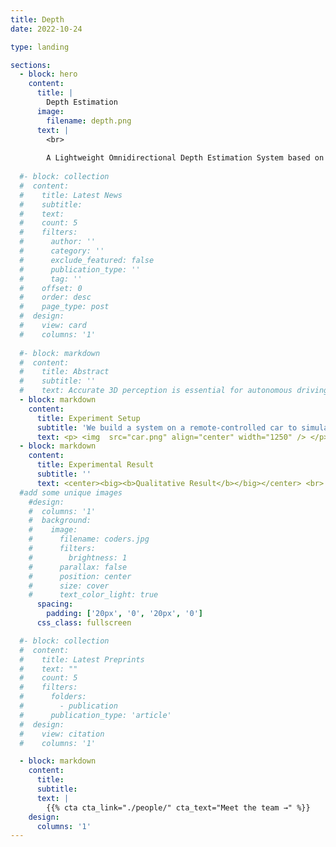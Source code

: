 ```yaml
---
title: Depth
date: 2022-10-24

type: landing

sections:
  - block: hero
    content:
      title: |
        Depth Estimation
      image:
        filename: depth.png
      text: |
        <br>
        
        A Lightweight Omnidirectional Depth Estimation System based on Spherical Sweeping for Autonomous Driving
  
  #- block: collection
  #  content:
  #    title: Latest News
  #    subtitle:
  #    text:
  #    count: 5
  #    filters:
  #      author: ''
  #      category: ''
  #      exclude_featured: false
  #      publication_type: ''
  #      tag: ''
  #    offset: 0
  #    order: desc
  #    page_type: post
  #  design:
  #    view: card
  #    columns: '1'
  
  #- block: markdown
  #  content:
  #    title: Abstract
  #    subtitle: ''
  #    text: Accurate 3D perception is essential for autonomous driving. Traditional methods often struggle with geometric ambiguity and slow convergence due to a lack of geometric prior. To address this challenge, we use omnidirectional depth estimation, which is generated by our lab's XXXNET, to introduce geometric prior. Based on the depth information, We propose a cylindrical voxel-based Sketch-Coloring framework. Additionally, our approach introduces a cylindrical voxel representation based on polar coordinate, better aligning with the radial nature of panoramic camera views. This representation adjusts voxel density according to distance, boosting the performance of close proximity. We also build a virtual scene dataset with six fisheye cameras, addressing the lack of fisheye camera dataset in autonomous driving tasks. Experimental results demonstrate that our Sketch-Coloring network significantly enhances 3D perception performance, especially in nearby regions, which makes our method a promising solution for autonomous driving perception.
  - block: markdown
    content:
      title: Experiment Setup
      subtitle: 'We build a system on a remote-controlled car to simulate autonomous driving scenarios.'
      text: <p> <img  src="car.png" align="center" width="1250" /> </p>
  - block: markdown
    content:
      title: Experimental Result
      subtitle: ''
      text: <center><big><b>Qualitative Result</b></big></center> <br> <p> <img  src="depth_display.jpg" align="center" width="1250" /> <br>We have achieved good result in real-world scenarios, which can effectively reconstruct the surrounding environment of the vehicle. </p><br> <center><big><b>More Demo Video</b></big></center> <br> <center>A DEMO of driving on the road</center> <br> <video src="ground2.mp4" autoplay="autoplay" loop="loop" controls="controls"></video> <br> <center>A DEMO of driving in the underground parking lot</center> <br> <video src="underground1.mp4" autoplay="autoplay" loop="loop" controls="controls"></video>
  #add some unique images
    #design:
    #  columns: '1'
    #  background:
    #    image: 
    #      filename: coders.jpg
    #      filters:
    #        brightness: 1
    #      parallax: false
    #      position: center
    #      size: cover
    #      text_color_light: true
      spacing:
        padding: ['20px', '0', '20px', '0']
      css_class: fullscreen

  #- block: collection
  #  content:
  #    title: Latest Preprints
  #    text: ""
  #    count: 5
  #    filters:
  #      folders:
  #        - publication
  #      publication_type: 'article'
  #  design:
  #    view: citation
  #    columns: '1'

  - block: markdown
    content:
      title:
      subtitle:
      text: |
        {{% cta cta_link="./people/" cta_text="Meet the team →" %}}
    design:
      columns: '1'
---
```

